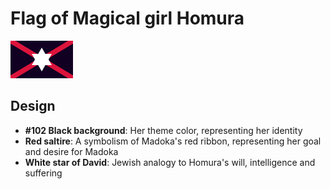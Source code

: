 # Flag of Magical girl Homura
![](flagHomura.svg)
## Design
- **#102 Black background**: Her theme color, representing her identity
- **Red saltire**: A symbolism of Madoka's red ribbon, representing her goal and desire for Madoka
- **White star of David**: Jewish analogy to Homura's will, intelligence and suffering